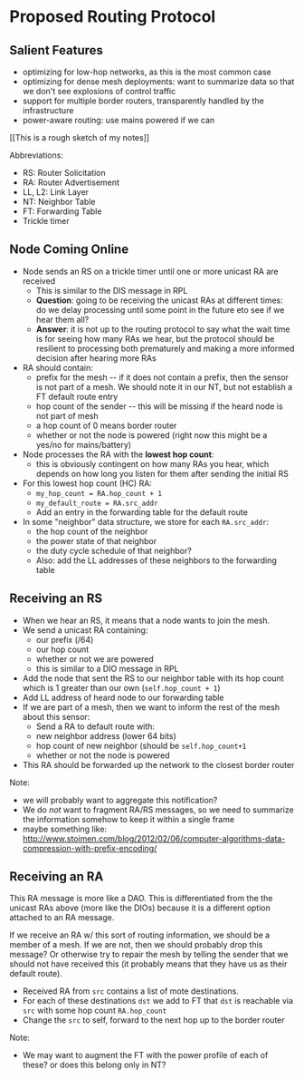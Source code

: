 Proposed Routing Protocol
=========================

## Salient Features
* optimizing for low-hop networks, as this is the most common case
* optimizing for dense mesh deployments: want to summarize data so that we don't see
  explosions of control traffic
* support for multiple border routers, transparently handled by the infrastructure
* power-aware routing: use mains powered if we can

[[This is a rough sketch of my notes]]

Abbreviations:
* RS: Router Solicitation
* RA: Router Advertisement
* LL, L2: Link Layer
* NT: Neighbor Table
* FT: Forwarding Table
* Trickle timer

## Node Coming Online

* Node sends an RS on a trickle timer until one or more unicast RA are received
    * This is similar to the DIS message in RPL
    * **Question**: going to be receiving the unicast RAs at different times: do we delay
      processing until some point in the future eto see if we hear them all?
    * **Answer**: it is not up to the routing protocol to say what the wait time is for
      seeing how many RAs we hear, but the protocol should be resilient to processing
      both prematurely and making a more informed decision after hearing more RAs
* RA should contain:
    * prefix for the mesh -- if it does not contain a prefix, then the sensor is not
      part of a mesh. We should note it in our NT, but not establish a FT default route entry
    * hop count of the sender -- this will be missing if the heard node is not part of mesh
    * a hop count of 0 means border router
    * whether or not the node is powered (right now this might be a yes/no for mains/battery)
* Node processes the RA with the **lowest hop count**:
    * this is obviously contingent on how many RAs you hear, which depends on how
      long you listen for them after sending the initial RS
* For this lowest hop count (HC) RA:
    * `my_hop_count = RA.hop_count + 1`
    * `my_default_route = RA.src_addr`
    * Add an entry in the forwarding table for the default route
* In some "neighbor" data structure, we store for each `RA.src_addr`:
    * the hop count of the neighbor
    * the power state of that neighbor
    * the duty cycle schedule of that neighbor?
    * Also: add the LL addresses of these neighbors to the forwarding table

## Receiving an RS
* When we hear an RS, it means that a node wants to join the mesh.
* We send a unicast RA containing:
    * our prefix (/64)
    * our hop count
    * whether or not we are powered
    * this is similar to a DIO message in RPL
* Add the node that sent the RS to our neighbor table with its hop count which
  is 1 greater than our own (`self.hop_count + 1`)
* Add LL address of heard node to our forwarding table
* If we are part of a mesh, then we want to inform the rest of the mesh about this sensor:
    * Send a RA to default route with:
    * new neighbor address (lower 64 bits)
    * hop count of new neighbor (should be `self.hop_count+1`
    * whether or not the node is powered
* This RA should be forwarded up the network to the closest border router

Note:
* we will probably want to aggregate this notification?
* We do *not* want to fragment RA/RS messages, so we need to summarize the information
  somehow to keep it within a single frame
* maybe something like:
  http://www.stoimen.com/blog/2012/02/06/computer-algorithms-data-compression-with-prefix-encoding/

## Receiving an RA

This RA message is more like a DAO. This is differentiated from the the unicast RAs
above (more like the DIOs) because it is a different option attached to an RA message.

If we receive an RA w/ this sort of routing information, we should be a member of a mesh.
If we are not, then we should probably drop this message? Or otherwise try to repair the
mesh by telling the sender that we should not have received this (it probably means that
they have us as their default route).

* Received RA from `src` contains a list of mote destinations.
* For each of these destinations `dst` we add to FT that `dst` is reachable via `src`
  with some hop count `RA.hop_count`
* Change the `src` to self, forward to the next hop up to the border router

Note:
* We may want to augment the FT with the power profile of each of these? or does this
  belong only in NT?
